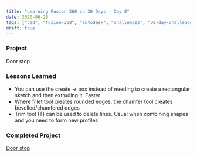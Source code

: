 ```yaml
---
title: "Learning Fusion 360 in 30 Days - Day 8"
date: 2020-06-28
tags: ["cad", "fusion-360", "autodesk", "challenges", "30-day-challenge", "fusion-360-in-30"]
draft: true
---
```

### Project
Door stop

### Lessons Learned
- You can use the create → box instead of needing to create a rectangular sketch and then extruding it. Faster
- Where fillet tool creates rounded edges, the chamfer tool creates bevelled/chamfered edges
- Trim tool (T) can be used to delete lines. Usual when combining shapes and you need to form new profiles

### Completed Project
[Door stop](https://a360.co/2VNmbNv)
